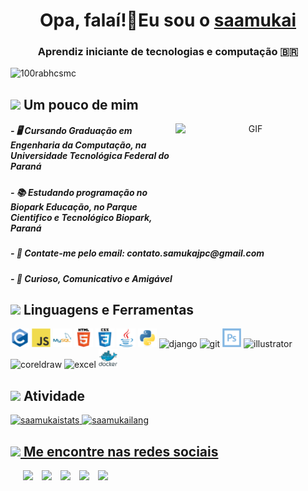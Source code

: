 <h1 align="center">Opa, falaí!👋Eu sou o <a href="https://github.com/saamukai" target="blank">
saamukai</a></h1>
<h3 align="center"> Aprendiz iniciante de tecnologias e computação &#127463;&#127479</h3>

<p align="left"> <img src="https://komarev.com/ghpvc/?username=saamukai&label=Profile%20views&color=0e75b6&style=flat" alt="100rabhcsmc" /> </p>

## <img src="https://media2.giphy.com/media/QssGEmpkyEOhBCb7e1/giphy.gif?cid=ecf05e47a0n3gi1bfqntqmob8g9aid1oyj2wr3ds3mg700bl&rid=giphy.gif" width ="25"><b> Um pouco de mim</b>

<p align="center">
<a target="_blank" align="center">
<img align="right" top="120" height="150" width="240" alt="GIF" src="https://64.media.tumblr.com/tumblr_m8wnqaK0Td1rtyx3fo1_r1_500.gifv">
</a>
<h5 align="left">- 🖥️ Cursando Graduação em Engenharia da Computação, na Universidade Tecnológica Federal do Paraná</h5>
<h5 align="left">- 📚 Estudando programação no Biopark Educação, no Parque Cientifico e Tecnológico Biopark, Paraná</h5> 
<h5 align="left">- 📧 Contate-me pelo email: contato.samukajpc@gmail.com</h5>
<h5 align="left">- 😬 Curioso, Comunicativo e Amigável</h5>
</p>

## <img src="https://media2.giphy.com/media/QssGEmpkyEOhBCb7e1/giphy.gif?cid=ecf05e47a0n3gi1bfqntqmob8g9aid1oyj2wr3ds3mg700bl&rid=giphy.gif" width ="25"><b> Linguagens e Ferramentas</b>

<p align="left"> 

<a target="_blank"> <img src="https://raw.githubusercontent.com/devicons/devicon/master/icons/c/c-original.svg" alt="c" width="30" height="30"/> </a>
<a target="_blank" rel="noreferrer"> <img src="https://raw.githubusercontent.com/devicons/devicon/master/icons/javascript/javascript-original.svg" alt="javascript" width="30" height="30"/> </a>
<a target="_blank"> <img src="https://raw.githubusercontent.com/devicons/devicon/master/icons/mysql/mysql-original-wordmark.svg" alt="mysql" width="30" height="30"/> </a>
<a target="_blank" rel="noreferrer"> <img src="https://raw.githubusercontent.com/devicons/devicon/master/icons/html5/html5-original-wordmark.svg" alt="html5" width="30" height="30"/> </a> 
<a target="_blank" rel="noreferrer"> <img src="https://raw.githubusercontent.com/devicons/devicon/master/icons/css3/css3-original-wordmark.svg" alt="css3" width="30" height="30"/></a> 
<a target="_blank" rel="noreferrer"> <img src="https://raw.githubusercontent.com/devicons/devicon/master/icons/java/java-original.svg" alt="java" width="30" height="30"/> </a>
<a target="_blank" rel="noreferrer"> <img src="https://raw.githubusercontent.com/devicons/devicon/master/icons/python/python-original.svg" alt="python" width="30" height="30"/> </a> 
<a target="_blank" rel="noreferrer"> <img src="https://cdn.worldvectorlogo.com/logos/django.svg" alt="django" width="30" height="30"/> </a>
<a target="_blank" rel="noreferrer"> <img src="https://www.vectorlogo.zone/logos/git-scm/git-scm-icon.svg" alt="git" width="30" height="30"/> </a> 
<a target="_blank" rel="noreferrer"> <img src="https://raw.githubusercontent.com/devicons/devicon/master/icons/photoshop/photoshop-line.svg" alt="photoshop" width="30" height="30"/> </a>
<a target="_blank"> <img src="https://cdn-icons-png.flaticon.com/512/5968/5968472.png" alt="illustrator" width="30" height="30"/></a>
<a target="_blank"> <img src="https://cdn-icons-png.flaticon.com/512/2844/2844305.png" alt="coreldraw" width="30" height="30"/></a>
<a target="_blank"> <img src="https://cdn-icons-png.flaticon.com/512/732/732220.png" alt="excel" width="30" height="30"/> </a>
<a target="_blank" rel="noreferrer"> <img src="https://raw.githubusercontent.com/devicons/devicon/master/icons/docker/docker-original-wordmark.svg" alt="docker" width="30" height="30"/> </a>
<!-- <a target="_blank" rel="noreferrer"> <img src="https://raw.githubusercontent.com/devicons/devicon/master/icons/react/react-original-wordmark.svg" alt="react" width="30" height="30"/> </a>
<a target="_blank" rel="noreferrer"> <img src="https://raw.githubusercontent.com/devicons/devicon/master/icons/nodejs/nodejs-original-wordmark.svg" alt="nodejs" width="30" height="30"/></a>
<a target="_blank" rel="noreferrer"> <img src="https://raw.githubusercontent.com/devicons/devicon/master/icons/linux/linux-original.svg" alt="linux" width="30" height="30"/> </a> 
<a target="_blank" rel="noreferrer"><img src="https://cdn.worldvectorlogo.com/logos/arduino-1.svg" alt="arduino" width="30" height="30"/> </a> -->

## <img src="https://media2.giphy.com/media/QssGEmpkyEOhBCb7e1/giphy.gif?cid=ecf05e47a0n3gi1bfqntqmob8g9aid1oyj2wr3ds3mg700bl&rid=giphy.gif" width ="25"><b> Atividade</b>
<div align="left">
  <a href="https://github.com/saamukai">
  <img height="180em" src="https://github-readme-stats.vercel.app/api?username=saamukai&show_icons=true&locale=en" alt="saamukaistats"/>
  <img height="180em" src="https://github-readme-stats.vercel.app/api/top-langs?username=saamukai&show_icons=true&locale=en&layout=compact" alt="saamukailang"/>
</div>

## <img src="https://media2.giphy.com/media/QssGEmpkyEOhBCb7e1/giphy.gif?cid=ecf05e47a0n3gi1bfqntqmob8g9aid1oyj2wr3ds3mg700bl&rid=giphy.gif" width ="25"><b> Me encontre nas redes sociais</b>
<p align="left">
 <div align="left"  class="icons-social" style="margin-left: 10px;">
        <a style="margin-left: 10px;"  target="_blank" href="https://www.linkedin.com/in/samuel-jonathan-47689423b/">
			<img src="https://img.icons8.com/doodle/40/000000/linkedin--v2.png"></a>
        <a style="margin-left: 10px;" target="_blank" href="https://github.com/saamukai">
		<img src="https://img.icons8.com/doodle/40/000000/github--v1.png"></a>
        <a style="margin-left: 10px;" target="_blank" href="https://instagram.com/saamukai">
			<img src="https://img.icons8.com/doodle/40/000000/instagram-new--v2.png"></a>
		<a style="margin-left: 10px;" target="_blank" href="https://twitter.com/saamukai">
			<img src="https://img.icons8.com/doodle/1x/twitter-squared--v2.png" ></a>
		<a style="margin-left: 10px;" target="_blank" href="https://www.youtube.com/saamukai">
				<img src="https://img.icons8.com/doodle/1x/youtube--v2.png" ></a>
      </div>
</p>
